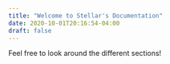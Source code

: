 ```yaml
---
title: "Welcome to Stellar's Documentation"
date: 2020-10-01T20:16:54-04:00
draft: false
---
```


Feel free to look around the different sections!

